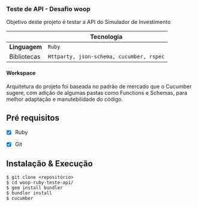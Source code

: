### Teste de API - Desafio woop

Objetivo deste projeto é testar a API do Simulador de Investimento


|                |Tecnologia                       
|----------------|-------------------------------|
|**Linguagem**   |`Ruby`            |
|Bibliotecas      |`Httparty, json-schema, cucumber, rspec`            |


#### Workspace
Arquitetura do projeto foi baseada no padrão de mercado que o Cucumber sugere, com adição de algumas pastas como Functions e Schemas, para melhor adaptação e manutebilidade do código.


## Pré requisitos

 - [x] Ruby
 - [x] Git


## Instalação & Execução
    $ git clone <repositório>
    $ cd woop-ruby-teste-api/
    $ gem install bundler
    $ bundler install
    $ cucumber
 
